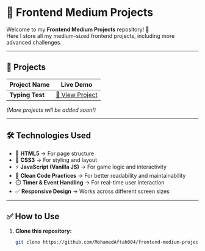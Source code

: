 # 🚀 Frontend Medium Projects

Welcome to my **Frontend Medium Projects** repository! 🎨  
Here I store all my medium-sized frontend projects, including more advanced challenges.

---

## 📂 Projects

| Project Name   | Live Demo                                |
|----------------|------------------------------------------|
| **Typing Test** | [🔗 View Project](https://typing-test-000speed.netlify.app/) |

*(More projects will be added soon!)*  

---

## 🛠️ Technologies Used

- 🧱 **HTML5** → For page structure  
- 🎨 **CSS3** → For styling and layout  
- ⚡ **JavaScript (Vanilla JS)** → For game logic and interactivity  
- 🧹 **Clean Code Practices** → For better readability and maintainability  
- ⏱️ **Timer & Event Handling** → For real-time user interaction  
- ✅ **Responsive Design** → Works across different screen sizes  

---

## ✅ How to Use

1. **Clone this repository:**  
   ```bash
   git clone https://github.com/MohamedAftah004/frontend-medium-projects.git
